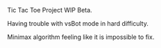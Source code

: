 Tic Tac Toe Project WIP Beta.

Having trouble with vsBot mode in hard difficulty.

Minimax algorithm feeling like it is impossible to fix.
